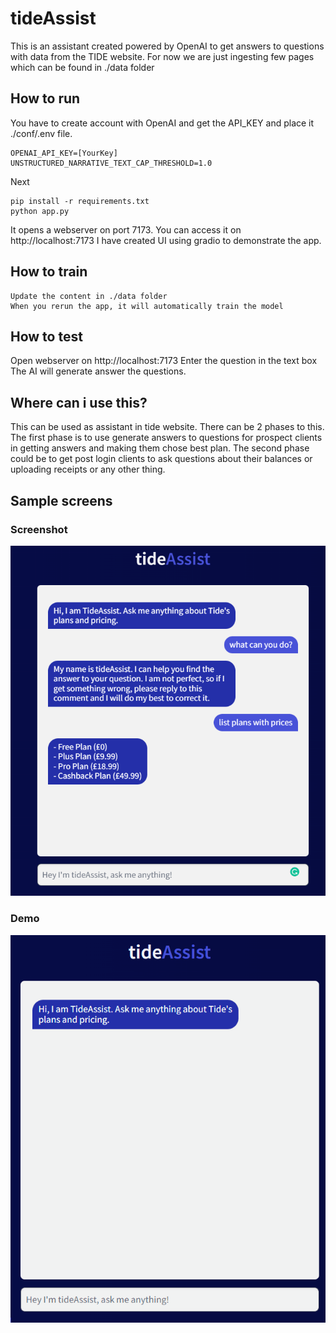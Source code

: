 # tideAssist

This is an assistant created powered by OpenAI to get answers to questions with data from the TIDE website.
For now we are just ingesting few pages which can be found in ./data folder

## How to run
You have to create account with OpenAI and get the API_KEY and place it ./conf/.env file.

```
OPENAI_API_KEY=[YourKey]
UNSTRUCTURED_NARRATIVE_TEXT_CAP_THRESHOLD=1.0
```
Next
```
pip install -r requirements.txt
python app.py
```

It opens a webserver on port 7173. You can access it on http://localhost:7173
I have created UI using gradio to demonstrate the app.

## How to train

```
Update the content in ./data folder
When you rerun the app, it will automatically train the model
```

## How to test

Open webserver on http://localhost:7173
Enter the question in the text box
The AI will generate answer the questions.

## Where can i use this?

This can be used as assistant in tide website. There can be 2 phases to this.
The first phase is to use generate answers to questions for prospect clients in getting answers and making them chose best plan.
The second phase could be to get post login clients to ask questions about their balances or uploading receipts or any other thing.

## Sample screens

### Screenshot

![alt text](https://github.com/ballavamsi/Hackathon-tideAssist/blob/main/media/sample.png "Sample screen")

### Demo

![alt text](https://github.com/ballavamsi/Hackathon-tideAssist/blob/main/media/demo.gif "Demo")
